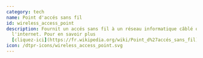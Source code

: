 ```yaml
---
category: tech
name: Point d'accés sans fil
id: wireless_access_point
description: Fournit un accés sans fil à un réseau informatique câblé ou à
  l'internet. Pour en savoir plus
  [cliquez-ici](https://fr.wikipedia.org/wiki/Point_d%27accés_sans_fil)
icon: /dtpr-icons/wireless_access_point.svg
---
```

